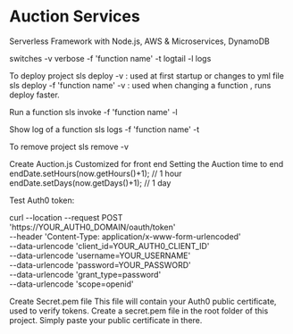 # Auction Services
 Serverless Framework with Node.js, AWS & Microservices, DynamoDB

switches
-v verbose
-f 'function name'
-t logtail
-l logs

To deploy project
sls deploy -v   : used at first startup or changes to yml file
sls deploy -f 'function name' -v : used when changing a function , runs deploy faster.

Run a function
sls invoke -f 'function name' -l

Show log of a function
sls logs -f 'function name' -t

To remove project 
sls remove -v

Create Auction.js
    Customized for front end 
    Setting the Auction time to end
        endDate.setHours(now.getHours()+1); // 1 hour
        endDate.setDays(now.getDays()+1);   // 1 day 

Test Auth0 token:

curl --location --request POST 'https://YOUR_AUTH0_DOMAIN/oauth/token' \
--header 'Content-Type: application/x-www-form-urlencoded' \
--data-urlencode 'client_id=YOUR_AUTH0_CLIENT_ID' \
--data-urlencode 'username=YOUR_USERNAME' \
--data-urlencode 'password=YOUR_PASSWORD' \
--data-urlencode 'grant_type=password' \
--data-urlencode 'scope=openid'


Create Secret.pem file
This file will contain your Auth0 public certificate, used to verify tokens.
Create a secret.pem file in the root folder of this project. Simply paste your public certificate in there.